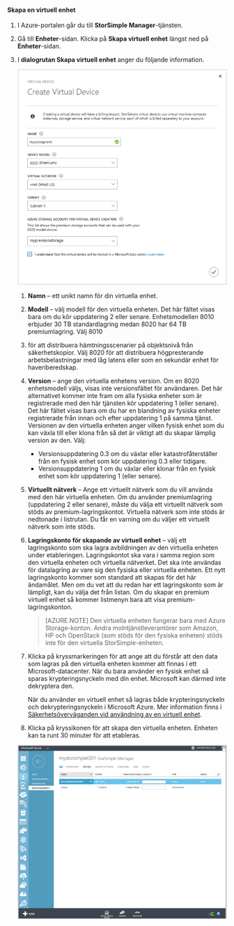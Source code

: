 #### Skapa en virtuell enhet

1.  I Azure-portalen går du till **StorSimple Manager**-tjänsten.

2. Gå till **Enheter**-sidan. Klicka på **Skapa virtuell enhet** längst ned på **Enheter**-sidan.

3. I **dialogrutan Skapa virtuell enhet** anger du följande information.

     ![StorSimple skapa virtuell enhet](./media/storsimple-create-virtual-device-u2/CreatePremiumsva1.png)

    1. **Namn** – ett unikt namn för din virtuella enhet.


    2. **Modell** – välj modell för den virtuella enheten. Det här fältet visas bara om du kör uppdatering 2 eller senare. Enhetsmodellen 8010 erbjuder 30 TB standardlagring medan 8020 har 64 TB premiumlagring. Välj 8010
    3.  för att distribuera hämtningsscenarier på objektsnivå från säkerhetskopior. Välj 8020 för att distribuera högpresterande arbetsbelastningar med låg latens eller som en sekundär enhet för haveriberedskap.
     
    4. **Version** – ange den virtuella enhetens version. Om en 8020 enhetsmodell väljs, visas inte versionsfältet för användaren. Det här alternativet kommer inte fram om alla fysiska enheter som är registrerade med den här tjänsten kör uppdatering 1 (eller senare). Det här fältet visas bara om du har en blandning av fysiska enheter registrerade från innan och efter uppdatering 1 på samma tjänst. Versionen av den virtuella enheten anger vilken fysisk enhet som du kan växla till eller klona från så det är viktigt att du skapar lämplig version av den. Välj:

       - Versionsuppdatering 0.3 om du växlar eller katastrofåterställer från en fysisk enhet som kör uppdatering 0.3 eller tidigare. 
       - Versionsuppdatering 1 om du växlar eller klonar från en fysisk enhet som kör uppdatering 1 (eller senare). 
       
    
    5. **Virtuellt nätverk** – Ange ett virtuellt nätverk som du vill använda med den här virtuella enheten. Om du använder premiumlagring (uppdatering 2 eller senare), måste du välja ett virtuellt nätverk som stöds av premium-lagringskontot. Virtuella nätverk som inte stöds är nedtonade i listrutan. Du får en varning om du väljer ett virtuellt nätverk som inte stöds. 

    5. **Lagringskonto för skapande av virtuell enhet** – välj ett lagringskonto som ska lagra avbildningen av den virtuella enheten under etableringen. Lagringskontot ska vara i samma region som den virtuella enheten och virtuella nätverket. Det ska inte användas för datalagring av vare sig den fysiska eller virtuella enheten. Ett nytt lagringskonto kommer som standard att skapas för det här ändamålet. Men om du vet att du redan har ett lagringskonto som är lämpligt, kan du välja det från listan. Om du skapar en premium virtuell enhet så kommer listmenyn bara att visa premium-lagringskonton. 

        >[AZURE.NOTE] Den virtuella enheten fungerar bara med Azure Storage-konton. Andra molntjänstleverantörer som Amazon, HP och OpenStack (som stöds för den fysiska enheten) stöds inte för den virtuella StorSimple-enheten.
    
    1. Klicka på kryssmarkeringen för att ange att du förstår att den data som lagras på den virtuella enheten kommer att finnas i ett Microsoft-datacenter. När du bara använder en fysisk enhet så sparas krypteringsnyckeln med din enhet. Microsoft kan därmed inte dekryptera den. 
     
        När du använder en virtuell enhet så lagras både krypteringsnyckeln och dekrypteringsnyckeln i Microsoft Azure. Mer information finns i [Säkerhetsöverväganden vid användning av en virtuell enhet](storsimple-security/#storsimple-virtual-device-security).
    2. Klicka på kryssikonen för att skapa den virtuella enheten. Enheten kan ta runt 30 minuter för att etableras.

    ![Skapandefas för virtuell StorSimple-enhet](./media/storsimple-create-virtual-device-u2/StorSimple_VirtualDeviceCreating1M.png)

    


<!--HONumber=Sep16_HO3-->


